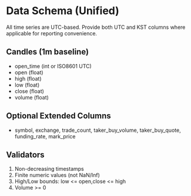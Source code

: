 # Data Schema (Unified)
All time series are UTC-based. Provide both UTC and KST columns where applicable for reporting convenience.

## Candles (1m baseline)
- open_time (int or ISO8601 UTC)
- open (float)
- high (float)
- low (float)
- close (float)
- volume (float)

## Optional Extended Columns
- symbol, exchange, trade_count, taker_buy_volume, taker_buy_quote, funding_rate, mark_price

## Validators
1. Non-decreasing timestamps
2. Finite numeric values (not NaN/Inf)
3. High/Low bounds: low <= open,close <= high
4. Volume >= 0
